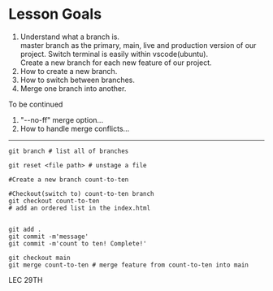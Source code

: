 # Lesson Goals #
1. Understand what a branch is.<br>
master branch as the primary, main, live and production version of our project.
Switch terminal is easily within vscode(ubuntu).<br>
Create a new branch for each new feature of our project. <br>
2. How to create a new branch.<br>
3. How to switch between branches.<br>
4. Merge one branch into another.<br>

To be continued <br>
1. "--no-ff" merge option... 
2. How to handle merge conflicts...
-----------------------------------------------------------------
```
git branch # list all of branches

git reset <file path> # unstage a file

#Create a new branch count-to-ten

#Checkout(switch to) count-to-ten branch
git checkout count-to-ten
# add an ordered list in the index.html


git add .
git commit -m'message'
git commit -m'count to ten! Complete!'

git checkout main
git merge count-to-ten # merge feature from count-to-ten into main

```

LEC 29TH